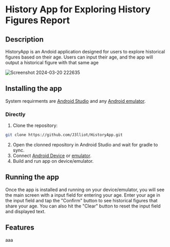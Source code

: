 # History App for Exploring History Figures Report
## Description

HistoryApp is an Andoid application designed for users to explore historical figures based on their age. Users can input their age, and the app will output a historical figure with that same age

![Screenshot 2024-03-20 222635](https://github.com/J3lliot/HistoryApp/assets/163105038/5e01569b-fd1c-4e16-83ae-bf4016fa6508)



## Installing the app

System requirments are [Android Studio](https://developer.android.com/studio) and any [Android emulator](https://www.bluestacks.com/).


### Directly
1. Clone the repository:
```sh
git clone https://github.com/J3lliot/HistoryApp.git
```
2. Open the clonned repository in Android Studio and wait for gradle to sync.
3. Connect [Android Device](https://developer.android.com/codelabs/basic-android-kotlin-compose-connect-device#0) or [emulator](https://www.devopsschool.com/blog/how-to-use-bluestacks-as-emulator-in-android-studio/).
4. Build and run app on device/emulator.

## Running the app

Once the app is installed and running on your device/emulator, you will see the main screen with a input field for entering your age. Enter your age in the input field and tap the "Confirm" button to see historical figures that share your age.
You can also hit the "Clear" button to reset the input field and displayed text.

## Features

aaa

